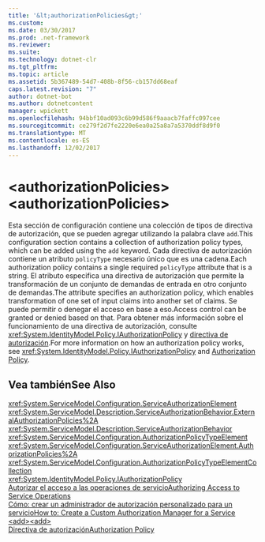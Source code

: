 ```yaml
---
title: '&lt;authorizationPolicies&gt;'
ms.custom: 
ms.date: 03/30/2017
ms.prod: .net-framework
ms.reviewer: 
ms.suite: 
ms.technology: dotnet-clr
ms.tgt_pltfrm: 
ms.topic: article
ms.assetid: 5b367489-54d7-408b-8f56-cb157dd68eaf
caps.latest.revision: "7"
author: dotnet-bot
ms.author: dotnetcontent
manager: wpickett
ms.openlocfilehash: 94bbf10ad093c6b99d586f9aaacb7faffc097cee
ms.sourcegitcommit: ce279f2d7fe2220e6ea0a25a8a7a5370ddf8d9f0
ms.translationtype: MT
ms.contentlocale: es-ES
ms.lasthandoff: 12/02/2017
---
```

# <a name="ltauthorizationpoliciesgt"></a><span data-ttu-id="1462e-102">&lt;authorizationPolicies&gt;</span><span class="sxs-lookup"><span data-stu-id="1462e-102">&lt;authorizationPolicies&gt;</span></span>
<span data-ttu-id="1462e-103">Esta sección de configuración contiene una colección de tipos de directiva de autorización, que se pueden agregar utilizando la palabra clave `add`.</span><span class="sxs-lookup"><span data-stu-id="1462e-103">This configuration section contains a collection of authorization policy types, which can be added using the `add` keyword.</span></span> <span data-ttu-id="1462e-104">Cada directiva de autorización contiene un atributo `policyType` necesario único que es una cadena.</span><span class="sxs-lookup"><span data-stu-id="1462e-104">Each authorization policy contains a single required `policyType` attribute that is a string.</span></span> <span data-ttu-id="1462e-105">El atributo especifica una directiva de autorización que permite la transformación de un conjunto de demandas de entrada en otro conjunto de demandas.</span><span class="sxs-lookup"><span data-stu-id="1462e-105">The attribute specifies an authorization policy, which enables transformation of one set of input claims into another set of claims.</span></span> <span data-ttu-id="1462e-106">Se puede permitir o denegar el acceso en base a eso.</span><span class="sxs-lookup"><span data-stu-id="1462e-106">Access control can be granted or denied based on that.</span></span> <span data-ttu-id="1462e-107">Para obtener más información sobre el funcionamiento de una directiva de autorización, consulte <xref:System.IdentityModel.Policy.IAuthorizationPolicy> y [directiva de autorización](../../../../../docs/framework/wcf/samples/authorization-policy.md).</span><span class="sxs-lookup"><span data-stu-id="1462e-107">For more information on how an authorization policy works, see <xref:System.IdentityModel.Policy.IAuthorizationPolicy> and [Authorization Policy](../../../../../docs/framework/wcf/samples/authorization-policy.md).</span></span>  
  
## <a name="see-also"></a><span data-ttu-id="1462e-108">Vea también</span><span class="sxs-lookup"><span data-stu-id="1462e-108">See Also</span></span>  
 <xref:System.ServiceModel.Configuration.ServiceAuthorizationElement>  
 <xref:System.ServiceModel.Description.ServiceAuthorizationBehavior.ExternalAuthorizationPolicies%2A>  
 <xref:System.ServiceModel.Description.ServiceAuthorizationBehavior>  
 <xref:System.ServiceModel.Configuration.AuthorizationPolicyTypeElement>  
 <xref:System.ServiceModel.Configuration.ServiceAuthorizationElement.AuthorizationPolicies%2A>  
 <xref:System.ServiceModel.Configuration.AuthorizationPolicyTypeElementCollection>  
 <xref:System.IdentityModel.Policy.IAuthorizationPolicy>  
 [<span data-ttu-id="1462e-109">Autorizar el acceso a las operaciones de servicio</span><span class="sxs-lookup"><span data-stu-id="1462e-109">Authorizing Access to Service Operations</span></span>](../../../../../docs/framework/wcf/samples/authorizing-access-to-service-operations.md)  
 [<span data-ttu-id="1462e-110">Cómo: crear un administrador de autorización personalizado para un servicio</span><span class="sxs-lookup"><span data-stu-id="1462e-110">How to: Create a Custom Authorization Manager for a Service</span></span>](../../../../../docs/framework/wcf/extending/how-to-create-a-custom-authorization-manager-for-a-service.md)  
 [<span data-ttu-id="1462e-111">\<add></span><span class="sxs-lookup"><span data-stu-id="1462e-111">\<add></span></span>](../../../../../docs/framework/configure-apps/file-schema/wcf/add-of-authorizationpolicies.md)  
 [<span data-ttu-id="1462e-112">Directiva de autorización</span><span class="sxs-lookup"><span data-stu-id="1462e-112">Authorization Policy</span></span>](../../../../../docs/framework/wcf/samples/authorization-policy.md)
